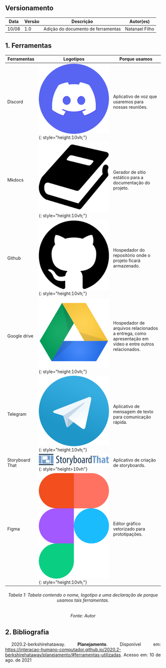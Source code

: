 ## Versionamento
|Data|Versão|Descrição|Autor(es)
|--|--|--|--|
|10/08|1.0|Adição do documento de ferramentas|Natanael Filho|

## 1. Ferramentas

| Ferramentas | Logotipos | Porque usamos |
| - | - | - |
| Discord| ![discord](../images/planejamento/discord.png){: style="height:10vh;"} |Aplicativo de voz que usaremos para nossas reuniões.| 
| Mkdocs | ![mkdocs](../images/planejamento/mkdocs.png){: style="height:10vh;"}  |Gerador de sítio estático para a documentação do projeto.|
| Github | ![github](../images/planejamento/github.png){: style="height:10vh;"}  |Hospedador do repositório onde o projeto ficará armazenado.|
| Google drive | ![Google drive](../images/planejamento/googleDrive.png){: style="height:10vh;"}  |Hospedador de arquivos relacionados a entrega, como apresentação em vídeo e entre outros relacionados.|
| Telegram  | ![Telegram](../images/planejamento/telegram.png){: style="height:10vh;"}  |Aplicativo de mensagem de texto para comunicação rápida.|
| Storyboard That | ![Storyboard That](../images/planejamento/storyboardThat.png){: style="height>10vh"}  |Aplicativo de criação de storyboards.|
| Figma | ![Figma](../images/planejamento/figma.svg){: style="height:10vh;"}  |Editor gráfico vetorizado para prototipações.|


<h6 align = "center">Tabela 1: Tabela contendo o nome, logotipo e uma declaração de porque usamos tais ferramentas. </h6>
<h6 align = "center">Fonte: Autor</h6>

## 2. Bibliografia
<p style="text-align: justify; text-indent: 20px">2020.2-berkshirehataway. <b>Planejamento</b>. Disponível em: <a href="https://interacao-humano-computador.github.io/2020.2-berkshirehataway/planejamento/#ferramentas-utilizadas">https://interacao-humano-computador.github.io/2020.2-berkshirehataway/planejamento/#ferramentas-utilizadas</a>. Acesso em: 10 de ago. de 2021</p>

